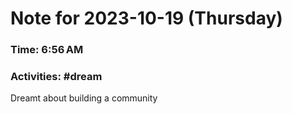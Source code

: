 # Note for 2023-10-19 (Thursday)
### Time: 6:56 AM
### Activities: #dream

Dreamt about building a community
